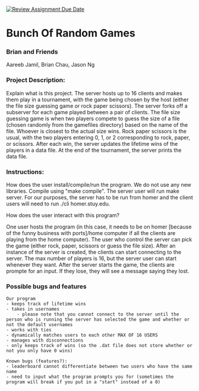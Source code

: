 [![Review Assignment Due Date](https://classroom.github.com/assets/deadline-readme-button-24ddc0f5d75046c5622901739e7c5dd533143b0c8e959d652212380cedb1ea36.svg)](https://classroom.github.com/a/SQs7pKlr)
# Bunch Of Random Games 

### Brian and Friends

Aareeb Jamil, Brian Chau, Jason Ng
       
### Project Description:

Explain what is this project.
The server hosts up to 16 clients and makes them play in a tournament, with the game being chosen by the host (either the file size guessing game or rock paper scissors). The server forks off a subserver for each game played between a pair of clients. The file size guessing game is when two players compete to guess the size of a file (chosen randomly from the gamefiles directory) based on the name of the file. Whoever is closest to the actual size wins. Rock paper scissors is the usual, with the two players entering 0, 1, or 2 corresponding to rock, paper, or scissors. After each win, the server updates the lifetime wins of the players in a data file. At the end of the tournament, the server prints the data file.

### Instructions:

How does the user install/compile/run the program.
We do not use any new libraries. Compile using "make compile". The server user will run make server. For our purposes, the server has to be run from homer and the client users will need to run ./cli homer.stuy.edu. 

How does the user interact with this program?

One user hosts the program (in this case, it needs to be on homer [because of the funny business with ports]/home computer if all the clients are playing from the home computer). The user who control the server can pick the game (either rock, paper, scissors or guess the file size). After an instance of the server is created, the clients can start connecting to the server. The max number of players is 16, but the server user can start whenever they want. 
After the server starts the game, the clients are prompte for an input. If they lose, they will see a message saying they lost. 

### Possible bugs and features 
```
Our program 
- keeps track of lifetime wins
- takes in usernames 
    - please note that you cannot connect to the server until the person who is running the server has selected the game and whether or not the default usernames 
- works with ties
- dynamically matches users to each other MAX OF 16 USERS
- manages with disconnections 
- only keeps track of wins (so the .dat file does not store whether or not you only have 0 wins)

Known bugs (features?): 
- leaderboard cannot differentiate between two users who have the same name 
- need to input what the program prompts you for (sometimes the program will break if you put in a "start" instead of a 0) 

```